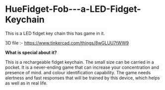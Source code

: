 # HueFidget-Fob---a-LED-Fidget-Keychain
This is a LED fidget key chain this has game in it.

3D file :- https://www.tinkercad.com/things/8wGLUU7tWW9

**What is special about it?**

This is a rechargeable fidget keychain. The small size can be carried in a pocket. It is a never-ending game that can increase your concentration and presence of mind. and colour identification capability. The game needs alertness and fast responses that will be trained by this device, which helps as well as in real life.
